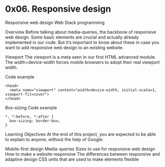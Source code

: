 # 0x06. Responsive design

Responsive web design
Web Stack programming

Overview
Before talking about media-queries, the backbone of responsive web design. Some basic elements are crucial and actually already implemented in our code. But it’s important to know about these in case you want to add responsive web design to an existing website.

Viewport
The viewport is a meta seen in our first HTML advanced module. The width=device-width forces mobile browsers to adopt their real viewport width.

Code example

```
<head>
  <meta name="viewport" content="width=device-width, initial-scale=1, viewport-fit=cover">
</head>
```

Box-sizing
Code example

```
*, *:before, *:after {
  box-sizing: border-box;
}
```

Learning Objectives
At the end of this project, you are expected to be able to explain to anyone, without the help of Google:

Mobile-first design
Media-queries
Sizes to use for responsive web design
How to make a website responsive
The differences between responsive and adaptive design
CSS units that are used to make elements flexible
